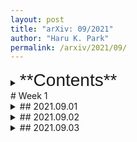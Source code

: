 ```yaml
---
layout: post
title: "arXiv: 09/2021"
author: "Haru K. Park"
permalink: /arxiv/2021/09/
---
```

<details><summary>
<span style="font-size:2em;font-family: Helvetica;">**Contents**</span>
</summary>
* Table of Contents
{:toc}
</details>
# Week 1

<details><summary>
## 2021.09.01
</summary>

### [An algebraic approach to revealing magnetic structures of ground states in many-electron systems](https://arxiv.org/abs/2108.05104)

Marshall-Lieb-Mattis theorem, Lieb's theorem, Nagaoka-Thouless theorem, von Neumann algebras, Ferromagnetism

### [Dual Description of Gauge Theories from an Iterative Noether Approach](https://arxiv.org/abs/2108.06937)

Gauge theory, Duality, Iterative Noether Approach

### [Floquet Topological Phases of Non-Hermitian Systems](https://arxiv.org/abs/2003.08055)

Floquet theory, Topological phase
</details>

<details><summary>
## 2021.09.02
</summary>

### [Edge Modes, Degeneracies, and Topological Numbers in Non-Hermitian Systems](https://arxiv.org/abs/1610.04029)

Topology, Chiral symmetry, Edge mode, Non-Hermitian Systems

</details>

<details><summary>
## 2021.09.03
</summary>

### [Quantum Many-Body Scars and Hilbert Space Fragmentation: A Review of Exact Results](https://arxiv.org/abs/2109.00548)

Quantum scar, AKLT model, Ergodicity, Hilbert space fragmentation

</details>